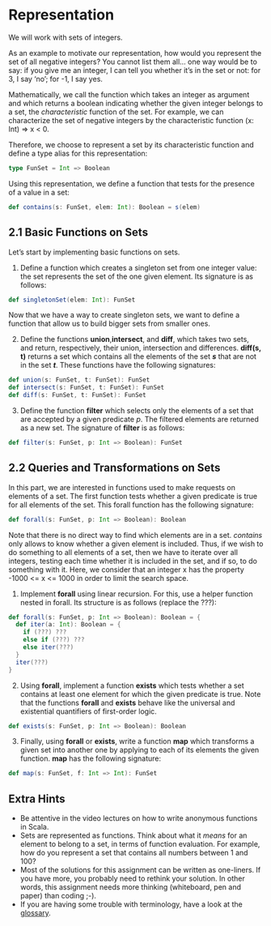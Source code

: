 # Representation

We will work with sets of integers.

As  an example to motivate our representation, how would you represent the  set of all negative integers? You cannot list them all… one way would be to say: if you give me an integer, I can tell you whether it’s in the  set or not: for 3, I say ‘no’; for -1, I say yes.

Mathematically,  we call the function which takes an integer as argument and which  returns a boolean indicating whether the given integer belongs to a set, the *characteristic* function of the set. For example, we can  characterize the set of negative integers by the characteristic function (x: Int) => x < 0.

Therefore, we choose to represent a set by its characteristic function and define a type alias for this representation:

```scala
type FunSet = Int => Boolean
```

Using this representation, we define a function that tests for the presence of a value in a set:

```scala
def contains(s: FunSet, elem: Int): Boolean = s(elem)
```

## 2.1 Basic Functions on Sets

Let’s start by implementing basic functions on sets.

1. Define a function which creates a singleton set from one integer value: the  set represents the set of the one given element. Its signature is as  follows:

```scala
def singletonSet(elem: Int): FunSet
```

Now that we have a way to create singleton sets, we want to define a  function that allow us to build bigger sets from smaller ones.

2. Define the functions **union**,**intersect**, and **diff**, which takes two sets, and return, respectively, their union, intersection and differences. **diff(s, t)** returns a set which contains all the elements of the set ***s*** that are not in the set ***t***. These functions have the following signatures:

```scala
def union(s: FunSet, t: FunSet): FunSet
def intersect(s: FunSet, t: FunSet): FunSet
def diff(s: FunSet, t: FunSet): FunSet
```

3. Define the function **filter** which selects only the elements of a set that are accepted by a given predicate *p*. The filtered elements are returned as a new set. The signature of **filter** is as follows:

```scala
def filter(s: FunSet, p: Int => Boolean): FunSet
```

## 2.2 Queries and Transformations on Sets

In this part, we are  interested in functions used to make requests on elements of a set. The  first function tests whether a given predicate is true for all elements  of the set. This forall function has the following signature:

```scala
def forall(s: FunSet, p: Int => Boolean): Boolean
```

Note that there is no direct way to find which elements are in a set. *contains* only allows to know whether a given element is included. Thus, if we  wish to do something to all elements of a set, then we have to iterate  over all integers, testing each time whether it is included in the set,  and if so, to do something with it. Here, we consider that an integer x  has the property -1000 <= x <= 1000 in order to limit the search  space.

1. Implement **forall** using linear recursion. For this, use a helper function nested in forall. Its structure is as follows (replace the ???):

```scala
def forall(s: FunSet, p: Int => Boolean): Boolean = {
  def iter(a: Int): Boolean = {
    if (???) ???
    else if (???) ???
    else iter(???)
  }
  iter(???)
}
```

2. Using **forall**, implement a function **exists** which tests whether a set contains at least one element for which the given predicate is true. Note that the functions **forall** and **exists** behave like the universal and existential quantifiers of first-order logic.

```scala
def exists(s: FunSet, p: Int => Boolean): Boolean
```



3. Finally, using **forall** or **exists**, write a function **map** which transforms a given set into another one by applying to each of its elements the given function. **map** has the following signature:

```scala
def map(s: FunSet, f: Int => Int): FunSet
```

## Extra Hints

- Be attentive in the video lectures on how to write anonymous functions in Scala.
- Sets are represented as functions. Think about what it *means* for an element to belong to a set, in terms of function evaluation. For example, how do you represent a set that contains all numbers between 1 and 100?
- Most of the solutions for this assignment can be  written as one-liners. If you have more, you probably need to rethink  your solution. In other words, this assignment needs more thinking  (whiteboard, pen and paper) than coding ;-).
- If you are having some trouble with terminology, have a look at the [glossary](http://docs.scala-lang.org/glossary/).